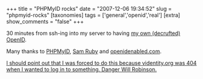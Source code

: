 +++
title = "PHPMyID rocks"
date = "2007-12-06 19:34:52"
slug = "phpmyid-rocks"
[taxonomies]
tags = ['general','openid','real']
[extra]
show_comments = "false"
+++

30 minutes from ssh-ing into my server to having [my own (decrufted) OpenID](http://philwilson.org/id/).

Many thanks to [PHPMyID](http://siege.org/projects/phpMyID/), [Sam Ruby](http://intertwingly.net/blog/2007/12/05/phpMyId-0-7) and [openidenabled.com](http://www.openidenabled.com/resources/openid-test/diagnose-server).

<ins datetime="2007-12-10T23:03:28Z">I should point out that I was forced to do this because [videntity.org](http://videntity.org/) was 404 when I wanted to log in to something. Danger Will Robinson.</ins>
